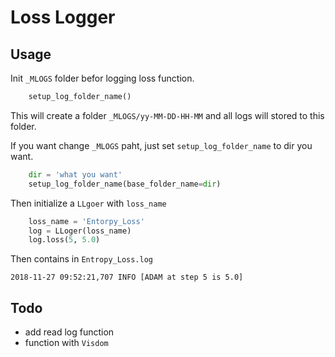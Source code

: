 # Loss Logger 

## Usage

Init `_MLOGS` folder befor logging loss function.
```python
    setup_log_folder_name()
```
This will create a folder `_MLOGS/yy-MM-DD-HH-MM` and all logs will stored to this folder.

If you want change `_MLOGS` paht, just set `setup_log_folder_name` to dir you want.

```python
    dir = 'what you want'
    setup_log_folder_name(base_folder_name=dir)
```



Then initialize a `LLgoer` with `loss_name` 
```python
    loss_name = 'Entorpy_Loss'
    log = LLoger(loss_name)
    log.loss(5, 5.0)
```
Then contains in `Entropy_Loss.log`
```
2018-11-27 09:52:21,707 INFO [ADAM at step 5 is 5.0]
```
## Todo

- add read log function
- function with `Visdom`